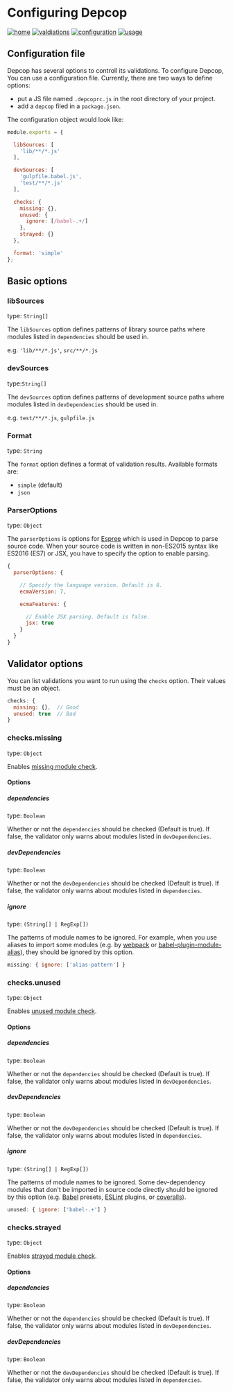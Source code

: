 # Configuring Depcop

[![home][bg-home]](/README.md)
[![valdiations][bg-validations]](/docs/validations.md)
[![configuration][bg-configuration]](/docs/configuration.md)
[![usage][bg-usage]](/docs/usage.md)

[bg-home]: https://img.shields.io/badge/to-home-blue.svg?style=flat-square
[bg-validations]: https://img.shields.io/badge/to-validations-brightgreen.svg?style=flat-square
[bg-configuration]: https://img.shields.io/badge/to-configuration-green.svg?style=flat-square
[bg-usage]: https://img.shields.io/badge/to-usage-yellowgreen.svg?style=flat-square

## Configuration file

Depcop has several options to controll its validations.
To configure Depcop, You can use a configuration file.
Currently, there are two ways to define options:

* put a JS file named `.depcoprc.js` in the root directory of your project.
* add a `depcop` filed in a `package.json`.

The configuration object would look like:

```js
module.exports = {

  libSources: [
    'lib/**/*.js'
  ],

  devSources: [
    'gulpfile.babel.js',
    'test/**/*.js'
  ],

  checks: {
    missing: {},
    unused: {
      ignore: [/babel-.+/]
    },
    strayed: {}
  },

  format: 'simple'
};
```

## Basic options

### libSources

type: `String[]`

The `libSources` option defines patterns of library source paths where
modules listed in `dependencies` should be used in.

e.g. `'lib/**/*.js'`, `src/**/*.js`

### devSources

type:`String[]`

The `devSources` option defines patterns of development source paths where
modules listed in `devDependencies` should be used in.

e.g. `test/**/*.js`, `gulpfile.js`

### Format

type: `String`

The `format` option defines a format of validation results.
Available formats are:

* `simple` (default)
* `json`

### ParserOptions

type: `Object`

The `parserOptions` is options for [Espree] which is used in Depcop to parse source code.
When your source code is written in non-ES2015 syntax like ES2016 (ES7) or JSX,
you have to specify the option to enable parsing.

```js
{
  parserOptions: {

    // Specify the language version. Default is 6.
    ecmaVersion: 7,

    ecmaFeatures: {

      // Enable JSX parsing. Default is false.
      jsx: true
    }
  }
}
```

## Validator options

You can list validations you want to run using the `checks` option.
Their values must be an object.

```js
checks: {
  missing: {},  // Good
  unused: true  // Bad
}
```

### checks.missing

type: `Object`

Enables [missing module check].

#### Options

##### dependencies

type: `Boolean`

Whether or not the `dependencies` should be checked (Default is true).
If false, the validator only warns about modules listed in `devDependencies`.

##### devDependencies

type: `Boolean`

Whether or not the `devDependencies` should be checked (Default is true).
If false, the validator only warns about modules listed in `dependencies`.

##### ignore

type: `(String[] | RegExp[])`

The patterns of module names to be ignored. For example, when you use aliases to import some modules
(e.g. by [webpack] or [babel-plugin-module-alias]), they should be ignored by this option.

```js
missing: { ignore: ['alias-pattern'] }
```

### checks.unused

type: `Object`

Enables [unused module check].

#### Options

##### dependencies

type: `Boolean`

Whether or not the `dependencies` should be checked (Default is true).
If false, the validator only warns about modules listed in `devDependencies`.

##### devDependencies

type: `Boolean`

Whether or not the `devDependencies` should be checked (Default is true).
If false, the validator only warns about modules listed in `dependencies`.

##### ignore

type: `(String[] | RegExp[])`

The patterns of module names to be ignored.
Some dev-dependency modules that don't be imported in source code directly should be ignored
by this option (e.g. [Babel] presets, [ESLint] plugins, or [coveralls]).

```js
unused: { ignore: ['babel-.+'] }
```

### checks.strayed

type: `Object`

Enables [strayed module check].

#### Options

##### dependencies

type: `Boolean`

Whether or not the `dependencies` should be checked (Default is true).
If false, the validator only warns about modules listed in `devDependencies`.

##### devDependencies

type: `Boolean`

Whether or not the `devDependencies` should be checked (Default is true).
If false, the validator only warns about modules listed in `dependencies`.

[missing module check]: /docs/validations.md#missing-module-check
[unused module check]: /docs/validations.md#unused-module-check
[strayed module check]: /docs/validations.md#strayed-module-check

[webpack]: https://webpack.github.io/
[Babel]: https://babeljs.io/
[babel-plugin-module-alias]: https://github.com/tleunen/babel-plugin-module-alias
[ESLint]: http://eslint.org/
[coveralls]: https://github.com/nickmerwin/node-coveralls
[Espree]: https://github.com/eslint/espree
